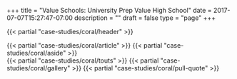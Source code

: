 +++
title = "Value Schools: University Prep Value High School"
date = 2017-07-07T15:27:47-07:00
description = ""
draft = false
type = "page"
+++

{{< partial "case-studies/coral/header" >}}
<div class="cs-main">
  <div class="cs-main__container">
    {{< partial "case-studies/coral/article" >}}
    {{< partial "case-studies/coral/aside" >}}
  </div>
</div>
{{< partial "case-studies/coral/touts" >}}
{{< partial "case-studies/coral/gallery" >}}
{{< partial "case-studies/coral/pull-quote" >}}
